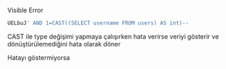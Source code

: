 
Visible Error 

```sql
UELbuJ' AND 1=CAST((SELECT username FROM users) AS int)--
```

CAST ile type değişimi yapmaya çalışırken hata verirse veriyi gösterir ve dönüştürülemediğini hata olarak döner 

Hatayı göstermiyorsa 



